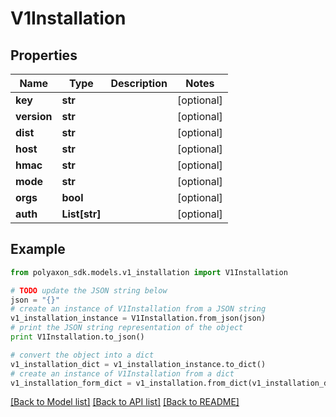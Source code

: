 # V1Installation


## Properties
Name | Type | Description | Notes
------------ | ------------- | ------------- | -------------
**key** | **str** |  | [optional] 
**version** | **str** |  | [optional] 
**dist** | **str** |  | [optional] 
**host** | **str** |  | [optional] 
**hmac** | **str** |  | [optional] 
**mode** | **str** |  | [optional] 
**orgs** | **bool** |  | [optional] 
**auth** | **List[str]** |  | [optional] 

## Example

```python
from polyaxon_sdk.models.v1_installation import V1Installation

# TODO update the JSON string below
json = "{}"
# create an instance of V1Installation from a JSON string
v1_installation_instance = V1Installation.from_json(json)
# print the JSON string representation of the object
print V1Installation.to_json()

# convert the object into a dict
v1_installation_dict = v1_installation_instance.to_dict()
# create an instance of V1Installation from a dict
v1_installation_form_dict = v1_installation.from_dict(v1_installation_dict)
```
[[Back to Model list]](../README.md#documentation-for-models) [[Back to API list]](../README.md#documentation-for-api-endpoints) [[Back to README]](../README.md)


